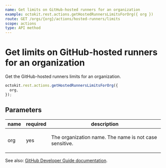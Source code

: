 ```yaml
---
name: Get limits on GitHub-hosted runners for an organization
example: octokit.rest.actions.getHostedRunnersLimitsForOrg({ org })
route: GET /orgs/{org}/actions/hosted-runners/limits
scope: actions
type: API method
---
```


# Get limits on GitHub-hosted runners for an organization

Get the GitHub-hosted runners limits for an organization.

```js
octokit.rest.actions.getHostedRunnersLimitsForOrg({
  org,
});
```

## Parameters

<table>
  <thead>
    <tr>
      <th>name</th>
      <th>required</th>
      <th>description</th>
    </tr>
  </thead>
  <tbody>
    <tr><td>org</td><td>yes</td><td>

The organization name. The name is not case sensitive.

</td></tr>
  </tbody>
</table>

See also: [GitHub Developer Guide documentation](https://docs.github.com/rest/actions/hosted-runners#get-limits-on-github-hosted-runners-for-an-organization).
